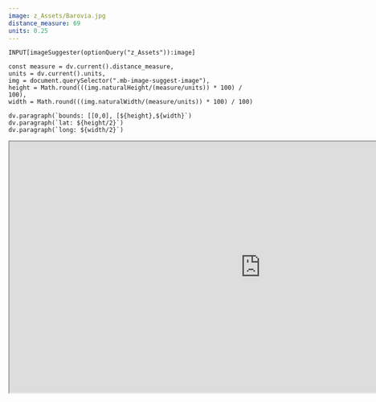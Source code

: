 ```yaml
---
image: z_Assets/Barovia.jpg
distance_measure: 69
units: 0.25
---
```



```meta-bind
INPUT[imageSuggester(optionQuery("z_Assets")):image]
```

```dataviewjs
const measure = dv.current().distance_measure,
units = dv.current().units,
img = document.querySelector(".mb-image-suggest-image"),
height = Math.round(((img.naturalHeight/(measure/units)) * 100) / 100),
width = Math.round(((img.naturalWidth/(measure/units)) * 100) / 100)

dv.paragraph(`bounds: [[0,0], [${height},${width}`)
dv.paragraph(`lat: ${height/2}`)
dv.paragraph(`long: ${width/2}`)
```


<iframe src="https://docs.google.com/spreadsheets/d/1hK02vNriPsrQUSYIpVw9nCFQPhibD0IGNdPDosubu34/edit?usp=sharing" width=1000 height=500></iframe>

